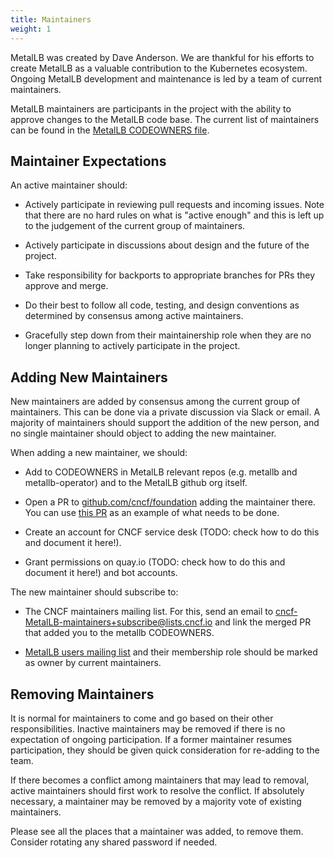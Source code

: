 ```yaml
---
title: Maintainers
weight: 1
---
```


MetalLB was created by Dave Anderson. We are thankful for his efforts to
create MetalLB as a valuable contribution to the Kubernetes ecosystem. Ongoing
MetalLB development and maintenance is led by a team of current maintainers.

MetalLB maintainers are participants in the project with the ability to approve
changes to the MetalLB code base. The current list of maintainers can be found
in the [MetalLB CODEOWNERS
file](https://github.com/metallb/metallb/blob/v0.13.5/CODEOWNERS).

## Maintainer Expectations

An active maintainer should:

* Actively participate in reviewing pull requests and incoming issues. Note
  that there are no hard rules on what is "active enough" and this is left up
  to the judgement of the current group of maintainers.

* Actively participate in discussions about design and the future of the
  project.

* Take responsibility for backports to appropriate branches for PRs they approve
  and merge.

* Do their best to follow all code, testing, and design conventions as
  determined by consensus among active maintainers.

* Gracefully step down from their maintainership role when they are no longer
  planning to actively participate in the project.

## Adding New Maintainers

New maintainers are added by consensus among the current group of maintainers.
This can be done via a private discussion via Slack or email. A majority of
maintainers should support the addition of the new person, and no single
maintainer should object to adding the new maintainer.

When adding a new maintainer, we should:

* Add to CODEOWNERS in MetalLB relevant repos (e.g. metallb and metallb-operator)
  and to the MetalLB github org itself.

* Open a PR to [github.com/cncf/foundation](https://github.com/cncf/foundation/)
  adding the maintainer there. You can use [this PR](https://github.com/cncf/foundation/pull/258/files)
  as an example of what needs to be done.

* Create an account for CNCF service desk (TODO: check how to do this and
  document it here!).

* Grant permissions on quay.io (TODO: check how to do this and document it
  here!) and bot accounts.

The new maintainer should subscribe to:

- The CNCF maintainers mailing list. For this, send an email to cncf-MetalLB-maintainers+subscribe@lists.cncf.io and
  link the merged PR that added you to the metallb CODEOWNERS.

- [MetalLB users mailing list](https://groups.google.com/g/metallb-users) and
  their membership role should be marked as owner by current maintainers.

## Removing Maintainers

It is normal for maintainers to come and go based on their other
responsibilities. Inactive maintainers may be removed if there is no
expectation of ongoing participation. If a former maintainer resumes
participation, they should be given quick consideration for re-adding to the
team.

If there becomes a conflict among maintainers that may lead to removal, active
maintainers should first work to resolve the conflict. If absolutely
necessary, a maintainer may be removed by a majority vote of existing
maintainers.

Please see all the places that a maintainer was added, to remove them. Consider
rotating any shared password if needed.
